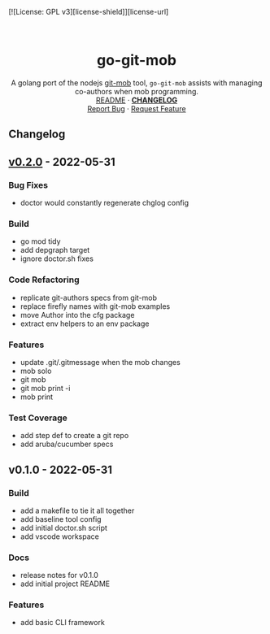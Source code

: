 <!-- PROJECT SHIELDS -->
<!--
*** https://www.markdownguide.org/basic-syntax/#reference-style-links
-->
[![License: GPL v3][license-shield]][license-url]
<!-- [![Issues][issues-shield]][issues-url] -->
<!-- [![Forks][forks-shield]][forks-url] -->
<!-- ![GitHub Contributors][contributors-shield] -->
<!-- ![GitHub Contributors Image][contributors-image-url] -->

<!-- PROJECT LOGO -->
<br />
<!-- vale Google.Headings = NO -->
<h1 align="center">go-git-mob</h1>
<!-- vale Google.Headings = YES -->

<p align="center">
  A golang port of the nodejs <a href="https://github.com/rkotze/git-mob">git-mob</a> tool,
  <code>go-git-mob</code> assists with managing co-authors when mob programming.
  <br />
  <a href="./README.md">README</a>
  ·
  <a href="./CHANGELOG.md"><strong>CHANGELOG</strong></a>
  <br />
  <!-- <a href="https://github.com/davidalpert/go-git-mob">View Demo</a>
  · -->
  <a href="https://github.com/davidalpert/go-git-mob/issues">Report Bug</a>
  ·
  <a href="https://github.com/davidalpert/go-git-mob/issues">Request Feature</a>
</p>

## Changelog


<a name="v0.2.0"></a>
## [v0.2.0] - 2022-05-31
### Bug Fixes
- doctor would constantly regenerate chglog config

### Build
- go mod tidy
- add depgraph target
- ignore doctor.sh fixes

### Code Refactoring
- replicate git-authors specs from git-mob
- replace firefly names with git-mob examples
- move Author into the cfg package
- extract env helpers to an env package

### Features
- update .git/.gitmessage when the mob changes
- mob solo
- git mob
- git mob print -i
- mob print

### Test Coverage
- add step def to create a git repo
- add aruba/cucumber specs


<a name="v0.1.0"></a>
## v0.1.0 - 2022-05-31
### Build
- add a makefile to tie it all together
- add baseline tool config
- add initial doctor.sh script
- add vscode workspace

### Docs
- release notes for v0.1.0
- add initial project README

### Features
- add basic CLI framework


[Unreleased]: https://github.com/davidalpert/go-git-mob/compare/v0.2.0...HEAD
[v0.2.0]: https://github.com/davidalpert/go-git-mob/compare/v0.1.0...v0.2.0
